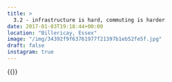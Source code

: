 ```yaml
---
title: >
  3.2 - infrastructure is hard, commuting is harder
date: 2017-01-03T19:18:44+00:00
location: "Billericay, Essex"
image: "/img/34392f9f63761977f21397b1eb52fe5f.jpg"
draft: false
instagram: true
---
```


{{<photo src="/img/34392f9f63761977f21397b1eb52fe5f.jpg">}}
